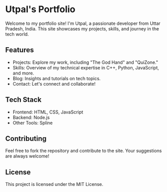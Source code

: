 # Utpal's Portfolio
Welcome to my portfolio site! I'm Utpal, a passionate developer from Uttar Pradesh, India. This site showcases my projects, skills, and journey in the tech world.

## Features
+ Projects: Explore my work, including "The God Hand" and "QuiZone."
+ Skills: Overview of my technical expertise in C++, Python, JavaScript, and more.
+ Blog: Insights and tutorials on tech topics.
+ Contact: Let's connect and collaborate!

## Tech Stack
+ Frontend: HTML, CSS, JavaScript
+ Backend: Node.js
+ Other Tools: Spline

## Contributing
Feel free to fork the repository and contribute to the site. Your suggestions are always welcome!

## License
This project is licensed under the MIT License.